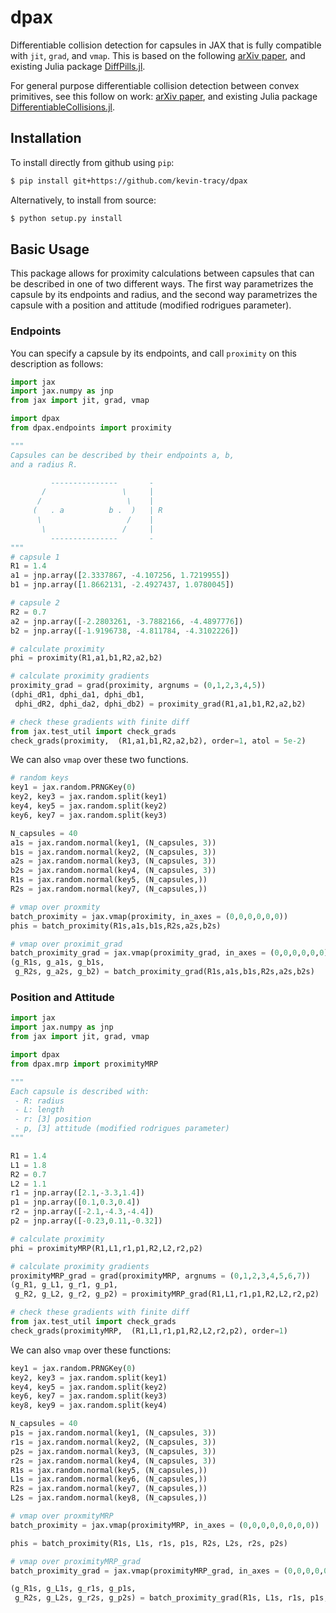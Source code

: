 # dpax
Differentiable collision detection for capsules in JAX that is fully compatible with `jit`, `grad`, and `vmap`. This is based on the following [arXiv paper](https://arxiv.org/abs/2207.00202), and existing Julia package [DiffPills.jl](https://github.com/kevin-tracy/DiffPills.jl).

For general purpose differentiable collision detection between convex primitives, see this follow on work: [arXiv paper](https://arxiv.org/abs/2207.00669), and existing Julia package [DifferentiableCollisions.jl](https://github.com/kevin-tracy/DifferentiableCollisions.jl).


## Installation

To install directly from github using `pip`:

```bash
$ pip install git+https://github.com/kevin-tracy/dpax
```

Alternatively, to install from source:

```bash
$ python setup.py install
```

## Basic Usage 
This package allows for proximity calculations between capsules that can be described in one of two different ways. The first way parametrizes the capsule by its endpoints and radius, and the second way parametrizes the capsule with a position and attitude (modified rodrigues parameter). 

### Endpoints

You can specify a capsule by its endpoints, and call `proximity` on this description as follows:
```python
import jax
import jax.numpy as jnp 
from jax import jit, grad, vmap 

import dpax
from dpax.endpoints import proximity

"""
Capsules can be described by their endpoints a, b,
and a radius R. 

         ---------------       -
       /                 \     |  
      /                   \    |
     (   . a          b .  )   | R
      \                   /    |
       \                 /     |
         ---------------       -
"""         
# capsule 1 
R1 = 1.4
a1 = jnp.array([2.3337867, -4.107256, 1.7219955])
b1 = jnp.array([1.8662131, -2.4927437, 1.0780045])

# capsule 2 
R2 = 0.7
a2 = jnp.array([-2.2803261, -3.7882166, -4.4897776])
b2 = jnp.array([-1.9196738, -4.811784, -4.3102226])

# calculate proximity 
phi = proximity(R1,a1,b1,R2,a2,b2)

# calculate proximity gradients
proximity_grad = grad(proximity, argnums = (0,1,2,3,4,5))
(dphi_dR1, dphi_da1, dphi_db1,
 dphi_dR2, dphi_da2, dphi_db2) = proximity_grad(R1,a1,b1,R2,a2,b2)

# check these gradients with finite diff
from jax.test_util import check_grads
check_grads(proximity,  (R1,a1,b1,R2,a2,b2), order=1, atol = 5e-2)
```
We can also `vmap` over these two functions. 
```python 
# random keys 
key1 = jax.random.PRNGKey(0)
key2, key3 = jax.random.split(key1)
key4, key5 = jax.random.split(key2)
key6, key7 = jax.random.split(key3)

N_capsules = 40
a1s = jax.random.normal(key1, (N_capsules, 3))
b1s = jax.random.normal(key2, (N_capsules, 3))
a2s = jax.random.normal(key3, (N_capsules, 3))
b2s = jax.random.normal(key4, (N_capsules, 3))
R1s = jax.random.normal(key5, (N_capsules,))
R2s = jax.random.normal(key7, (N_capsules,))

# vmap over proxmity
batch_proximity = jax.vmap(proximity, in_axes = (0,0,0,0,0,0))
phis = batch_proximity(R1s,a1s,b1s,R2s,a2s,b2s)

# vmap over proximit_grad
batch_proximity_grad = jax.vmap(proximity_grad, in_axes = (0,0,0,0,0,0))
(g_R1s, g_a1s, g_b1s,
 g_R2s, g_a2s, g_b2) = batch_proximity_grad(R1s,a1s,b1s,R2s,a2s,b2s)
```

### Position and Attitude

```python
import jax
import jax.numpy as jnp 
from jax import jit, grad, vmap 

import dpax
from dpax.mrp import proximityMRP

"""
Each capsule is described with:
 - R: radius 
 - L: length 
 - r: [3] position 
 - p, [3] attitude (modified rodrigues parameter)
"""

R1 = 1.4
L1 = 1.8
R2 = 0.7
L2 = 1.1
r1 = jnp.array([2.1,-3.3,1.4])
p1 = jnp.array([0.1,0.3,0.4])
r2 = jnp.array([-2.1,-4.3,-4.4])
p2 = jnp.array([-0.23,0.11,-0.32])

# calculate proximity 
phi = proximityMRP(R1,L1,r1,p1,R2,L2,r2,p2)

# calculate proximity gradients 
proximityMRP_grad = grad(proximityMRP, argnums = (0,1,2,3,4,5,6,7))
(g_R1, g_L1, g_r1, g_p1,
 g_R2, g_L2, g_r2, g_p2) = proximityMRP_grad(R1,L1,r1,p1,R2,L2,r2,p2)

# check these gradients with finite diff
from jax.test_util import check_grads
check_grads(proximityMRP,  (R1,L1,r1,p1,R2,L2,r2,p2), order=1)
```
We can also `vmap` over these functions:

```python
key1 = jax.random.PRNGKey(0)
key2, key3 = jax.random.split(key1)
key4, key5 = jax.random.split(key2)
key6, key7 = jax.random.split(key3)
key8, key9 = jax.random.split(key4)

N_capsules = 40
p1s = jax.random.normal(key1, (N_capsules, 3))
r1s = jax.random.normal(key2, (N_capsules, 3))
p2s = jax.random.normal(key3, (N_capsules, 3))
r2s = jax.random.normal(key4, (N_capsules, 3))
R1s = jax.random.normal(key5, (N_capsules,))
L1s = jax.random.normal(key6, (N_capsules,))
R2s = jax.random.normal(key7, (N_capsules,))
L2s = jax.random.normal(key8, (N_capsules,))

# vmap over proxmityMRP
batch_proximity = jax.vmap(proximityMRP, in_axes = (0,0,0,0,0,0,0,0))

phis = batch_proximity(R1s, L1s, r1s, p1s, R2s, L2s, r2s, p2s)

# vmap over proximityMRP_grad
batch_proximity_grad = jax.vmap(proximityMRP_grad, in_axes = (0,0,0,0,0,0,0,0))

(g_R1s, g_L1s, g_r1s, g_p1s,
 g_R2s, g_L2s, g_r2s, g_p2s) = batch_proximity_grad(R1s, L1s, r1s, p1s, R2s, L2s, r2s, p2s)
```
